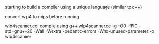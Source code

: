 starting to build a compiler using a unique language (similar to c++)



convert wlp4 to mips before running

wlp4scanner.cc: compile using g++ wlp4scanner.cc -g -O0 -fPIC -std=gnu++20 -Wall -Wextra -pedantic-errors -Wno-unused-parameter -o wlp4scanner
